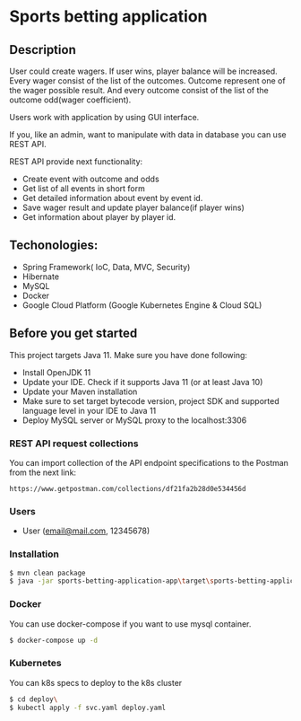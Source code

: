 # Sports betting application

Description
--------
User could create wagers. If user wins, player balance will be increased.
Every  wager consist of the list of the outcomes. Outcome represent one of the wager possible result. And every outcome consist of the list of the outcome odd(wager coefficient).

Users work with application by using GUI interface.

If you, like an admin, want to manipulate with data in database you can use REST API. 

REST API provide next functionality: 
- Create event with outcome and odds
- Get list of all events in short form
- Get detailed information about event by event id.
- Save wager result and update player balance(if player wins)
- Get information about player by player id.

Techonologies:
--------
  - Spring Framework( IoC, Data, MVC, Security)
  - Hibernate
  - MySQL
  - Docker 
  - Google Cloud Platform (Google Kubernetes Engine & Cloud SQL)
  
Before you get started
--------
This project targets Java 11. Make sure you have done following:
- Install OpenJDK 11
- Update your IDE. Check if it supports Java 11 (or at least Java 10)
- Update your Maven installation
- Make sure to set target bytecode version, project SDK and supported language level in your IDE to 
Java 11
- Deploy MySQL server or MySQL proxy to the localhost:3306

### REST API request collections
You can import collection of the API endpoint specifications to the Postman from the next link:
```
https://www.getpostman.com/collections/df21fa2b28d0e534456d
```

### Users
  - User (email@mail.com, 12345678)

### Installation
```sh
$ mvn clean package
$ java -jar sports-betting-application-app\target\sports-betting-application-jar-with-dependencies.jar

```
### Docker
You can use docker-compose if you want to use mysql container.

```sh
$ docker-compose up -d
```

### Kubernetes
You can k8s specs to deploy to the k8s cluster

```sh
$ cd deploy\
$ kubectl apply -f svc.yaml deploy.yaml
```
